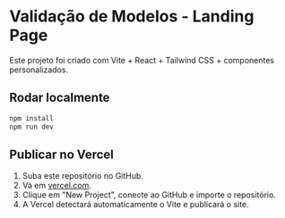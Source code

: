 # Validação de Modelos - Landing Page

Este projeto foi criado com Vite + React + Tailwind CSS + componentes personalizados.

## Rodar localmente

```bash
npm install
npm run dev
```

## Publicar no Vercel

1. Suba este repositório no GitHub.
2. Vá em [vercel.com](https://vercel.com).
3. Clique em "New Project", conecte ao GitHub e importe o repositório.
4. A Vercel detectará automaticamente o Vite e publicará o site.
